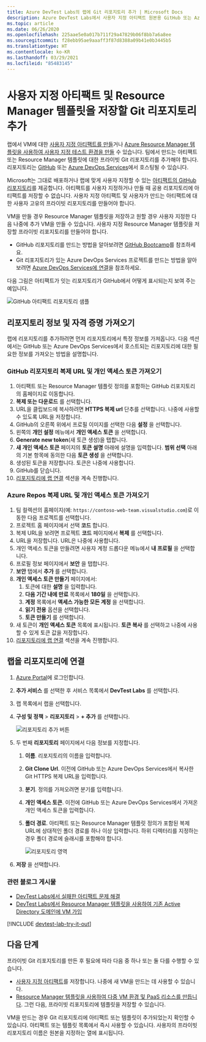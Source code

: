 ```yaml
---
title: Azure DevTest Labs의 랩에 Git 리포지토리 추가 | Microsoft Docs
description: Azure DevTest Labs에서 사용자 지정 아티팩트 원본용 GitHub 또는 Azure DevOps Services Git 리포지토리를 추가하는 방법을 알아봅니다.
ms.topic: article
ms.date: 06/26/2020
ms.openlocfilehash: 225aae5e0a017b711f29a47829b06f8bb7a6a8ee
ms.sourcegitcommit: f28ebb95ae9aaaff3f87d8388a09b41e0b3445b5
ms.translationtype: HT
ms.contentlocale: ko-KR
ms.lasthandoff: 03/29/2021
ms.locfileid: "85483145"
---
```

# <a name="add-a-git-repository-to-store-custom-artifacts-and-resource-manager-templates"></a>사용자 지정 아티팩트 및 Resource Manager 템플릿을 저장할 Git 리포지토리 추가

랩에서 VM에 대한 [사용자 지정 아티팩트를 만들](devtest-lab-artifact-author.md)거나 [Azure Resource Manager 템플릿을 사용하여 사용자 지정 테스트 환경을 만들](devtest-lab-create-environment-from-arm.md) 수 있습니다. 팀에서 만드는 아티팩트 또는 Resource Manager 템플릿에 대한 프라이빗 Git 리포지토리를 추가해야 합니다. 리포지토리는 [GitHub](https://github.com) 또는 [Azure DevOps Services](https://visualstudio.com)에서 호스팅될 수 있습니다.

Microsoft는 그대로 배포하거나 랩에 맞게 사용자 지정할 수 있는 [아티팩트의 GitHub 리포지토리](https://github.com/Azure/azure-devtestlab/tree/master/Artifacts)를 제공합니다. 아티팩트를 사용자 지정하거나 만들 때 공용 리포지토리에 아티팩트를 저장할 수 없습니다. 사용자 지정 아티팩트 및 사용자가 만드는 아티팩트에 대한 사용자 고유의 프라이빗 리포지토리를 만들어야 합니다. 

VM을 만들 경우 Resource Manager 템플릿을 저장하고 원할 경우 사용자 지정한 다음 나중에 추가 VM을 만들 수 있습니다. 사용자 지정 Resource Manager 템플릿을 저장할 프라이빗 리포지토리를 만들어야 합니다.  

* GitHub 리포지토리를 만드는 방법을 알아보려면 [GitHub Bootcamp](https://help.github.com/categories/bootcamp/)를 참조하세요.
* Git 리포지토리가 있는 Azure DevOps Services 프로젝트를 만드는 방법을 알아보려면 [Azure DevOps Services에 연결](https://www.visualstudio.com/get-started/setup/connect-to-visual-studio-online)을 참조하세요.

다음 그림은 아티팩트가 잇는 리포지토리가 GitHub에서 어떻게 표시되는지 보여 주는 예입니다.  

![GitHub 아티팩트 리포지토리 샘플](./media/devtest-lab-add-repo/devtestlab-github-artifact-repo-home.png)

## <a name="get-the-repository-information-and-credentials"></a>리포지토리 정보 및 자격 증명 가져오기
랩에 리포지토리를 추가하려면 먼저 리포지토리에서 특정 정보를 가져옵니다. 다음 섹션에서는 GitHub 또는 Azure DevOps Services에서 호스트되는 리포지토리에 대한 필요한 정보를 가져오는 방법을 설명합니다.

### <a name="get-the-github-repository-clone-url-and-personal-access-token"></a>GitHub 리포지토리 복제 URL 및 개인 액세스 토큰 가져오기

1. 아티팩트 또는 Resource Manager 템플릿 정의를 포함하는 GitHub 리포지토리의 홈페이지로 이동합니다.
2. **복제 또는 다운로드** 를 선택합니다.
3. URL을 클립보드에 복사하려면 **HTTPS 복제 url** 단추를 선택합니다. 나중에 사용할 수 있도록 URL을 저장합니다.
4. GitHub의 오른쪽 위에서 프로필 이미지를 선택한 다음 **설정** 을 선택합니다.
5. 왼쪽의 **개인 설정** 메뉴에서 **개인 액세스 토큰** 을 선택합니다.
6. **Generate new token**(새 토큰 생성)을 탭합니다.
7. **새 개인 액세스 토큰** 페이지의 **토큰 설명** 아래에 설명을 입력합니다. **범위 선택** 아래의 기본 항목에 동의한 다음 **토큰 생성** 을 선택합니다.
8. 생성된 토큰을 저장합니다. 토큰은 나중에 사용합니다.
9. GitHub를 닫습니다.   
10. [리포지토리에 랩 연결](#connect-your-lab-to-the-repository) 섹션을 계속 진행합니다.

### <a name="get-the-azure-repos-clone-url-and-personal-access-token"></a>Azure Repos 복제 URL 및 개인 액세스 토큰 가져오기

1. 팀 컬렉션의 홈페이지(예: `https://contoso-web-team.visualstudio.com`)로 이동한 다음 프로젝트를 선택합니다.
2. 프로젝트 홈 페이지에서 선택 **코드** 합니다.
3. 복제 URL을 보려면 프로젝트 **코드** 페이지에서 **복제** 를 선택합니다.
4. URL을 저장합니다. URL은 나중에 사용합니다.
5. 개인 액세스 토큰을 만들려면 사용자 계정 드롭다운 메뉴에서 **내 프로필** 을 선택합니다.
6. 프로필 정보 페이지에서 **보안** 을 탭합니다.
7. **보안** 탭에서 **추가** 를 선택합니다.
8. **개인 액세스 토큰 만들기** 페이지에서:
   1. 토큰에 대한 **설명** 을 입력합니다.
   2. **다음 기간 내에 만료** 목록에서 **180일** 을 선택합니다.
   3. **계정** 목록에서 **액세스 가능한 모든 계정** 을 선택합니다.
   4. **읽기 전용** 옵션을 선택합니다.
   5. **토큰 만들기** 를 선택합니다.
9. 새 토큰이 **개인 액세스 토큰** 목록에 표시됩니다. **토큰 복사** 를 선택하고 나중에 사용할 수 있게 토큰 값을 저장합니다.
10. [리포지토리에 랩 연결](#connect-your-lab-to-the-repository) 섹션을 계속 진행합니다.

## <a name="connect-your-lab-to-the-repository"></a>랩을 리포지토리에 연결
1. [Azure Portal](https://go.microsoft.com/fwlink/p/?LinkID=525040)에 로그인합니다.
2. **추가 서비스** 를 선택한 후 서비스 목록에서 **DevTest Labs** 를 선택합니다.
3. 랩 목록에서 랩을 선택합니다. 
4. **구성 및 정책** > **리포지토리** >  **+ 추가** 를 선택합니다.

    ![리포지토리 추가 버튼](./media/devtest-lab-add-repo/devtestlab-add-repo.png)
5. 두 번째 **리포지토리** 페이지에서 다음 정보를 지정합니다.
   1. **이름**. 리포지토리의 이름을 입력합니다.
   2. **Git Clone Url**. 이전에 GitHub 또는 Azure DevOps Services에서 복사한 Git HTTPS 복제 URL을 입력합니다.
   3. **분기**. 정의를 가져오려면 분기를 입력합니다.
   4. **개인 액세스 토큰**. 이전에 GitHub 또는 Azure DevOps Services에서 가져온 개인 액세스 토큰을 입력합니다.
   5. **폴더 경로**. 아티팩트 또는 Resource Manager 템플릿 정의가 포함된 복제 URL에 상대적인 폴더 경로를 하나 이상 입력합니다. 하위 디렉터리를 지정하는 경우 폴더 경로에 슬래시를 포함해야 합니다.

      ![리포지토리 영역](./media/devtest-lab-add-repo/devtestlab-repo-blade.png)
6. **저장** 을 선택합니다.

### <a name="related-blog-posts"></a>관련 블로그 게시물
* [DevTest Labs에서 실패한 아티팩트 문제 해결](devtest-lab-troubleshoot-artifact-failure.md)
* [DevTest Labs에서 Resource Manager 템플릿을 사용하여 기존 Active Directory 도메인에 VM 가입](https://www.visualstudiogeeks.com/blog/DevOps/Join-a-VM-to-existing-AD-domain-using-ARM-template-AzureDevTestLabs)

[!INCLUDE [devtest-lab-try-it-out](../../includes/devtest-lab-try-it-out.md)]

## <a name="next-steps"></a>다음 단계
프라이빗 Git 리포지토리를 만든 후 필요에 따라 다음 중 하나 또는 둘 다를 수행할 수 있습니다.
* [사용자 지정 아티팩트](devtest-lab-artifact-author.md)를 저장합니다. 나중에 새 VM을 만드는 데 사용할 수 있습니다.
* [Resource Manager 템플릿을 사용하여 다중 VM 환경 및 PaaS 리소스를 만듭니다](devtest-lab-create-environment-from-arm.md). 그런 다음, 프라이빗 리포지토리에 템플릿을 저장할 수 있습니다.

VM을 만드는 경우 Git 리포지토리에 아티팩트 또는 템플릿이 추가되었는지 확인할 수 있습니다. 아티팩트 또는 템플릿 목록에서 즉시 사용할 수 있습니다. 사용자의 프라이빗 리포지토리 이름은 원본을 지정하는 열에 표시됩니다. 
